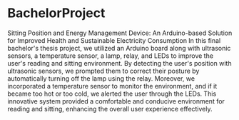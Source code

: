 # BachelorProject
Sitting Position and Energy Management Device: An Arduino-based Solution for Improved Health and Sustainable Electricity Consumption
 In this final bachelor's thesis project, we utilized an Arduino board along with ultrasonic sensors, a temperature sensor, a lamp, relay, and LEDs to improve the user's reading and sitting environment. By detecting the user's position with ultrasonic sensors, we prompted them to correct their posture by automatically turning off the lamp using the relay. Moreover, we incorporated a temperature sensor to monitor the environment, and if it became too hot or too cold, we alerted the user through the LEDs. This innovative system provided a comfortable and conducive environment for reading and sitting, enhancing the overall user experience effectively. 
